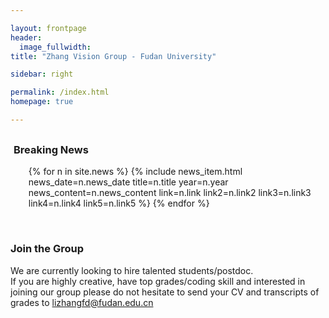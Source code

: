 ```yaml
---

layout: frontpage
header:
  image_fullwidth:
title: "Zhang Vision Group - Fudan University"

sidebar: right

permalink: /index.html
homepage: true

---
```


<div class="row" style= "margin-top: 30px; max-height: 540px; margin-left: 1%">
    <div class="light-section mt-6 mb-6">
      <h3 class="section-title">Breaking News</h3>
      <ul class="timeline col-md-6 off-md-6">
        {% for n in site.news %}
          {% include news_item.html 
              news_date=n.news_date 
              title=n.title 
              year=n.year 
              news_content=n.news_content 
              link=n.link 
              link2=n.link2
              link3=n.link3
              link4=n.link4
              link5=n.link5
          %}
        {% endfor %}
      </ul>
  </div>
</div>

<div class="pc dark-section" style="">
  <br>
  <h3 class="section-title"> Join the Group </h3> 
  
  <p>We are currently looking to hire talented students/postdoc.
  <br>
  If you are highly creative, have top grades/coding skill and interested in joining our group please do not hesitate to send your CV and transcripts of grades to <a href="mailto:lizhangfd@fudan.edu.cn">lizhangfd@fudan.edu.cn </a></p>
  

</div>
